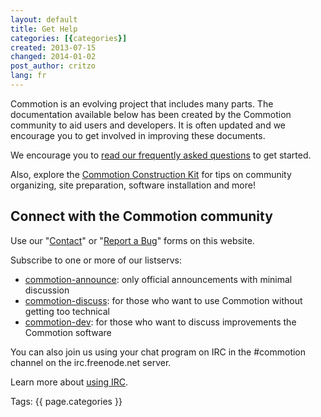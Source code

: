 ```yaml
---
layout: default
title: Get Help
categories: [{categories}]
created: 2013-07-15
changed: 2014-01-02
post_author: critzo
lang: fr
---
```

  <p>Commotion is an evolving project that includes many parts. The documentation available below has been created by the Commotion community to aid users and developers. It is often updated and we encourage you to get involved in improving these documents.</p>

<p>We encourage you to <a href="/about/faq">read our frequently asked questions</a> to get started.</p>

<p>Also, explore the <a href="/docs/cck">Commotion Construction Kit</a> for tips on community organizing, site preparation, software installation and more!</p>

<div id="connect" style="width:100%;">
<h2>Connect with the Commotion community</h2>

<p>Use our "<a href="/contact">Contact</a>" or "<a href="/report">Report a Bug</a>" forms on this website.</p>

<p>Subscribe to one or more of our listservs:</p>

<ul>
	<li><a href="https://lists.chambana.net/mailman/listinfo/commotion-announce">commotion-announce</a>: only official announcements with minimal discussion</li>
	<li><a href="https://lists.chambana.net/mailman/listinfo/commotion-discuss">commotion-discuss</a>: for those who want to use Commotion without getting too technical</li>
	<li><a href="https://lists.chambana.net/mailman/listinfo/commotion-dev">commotion-dev</a>: for those who want to discuss improvements the Commotion software</li>
</ul>

<p>You can also join us using your chat program on IRC in the #commotion channel on the irc.freenode.net server.</p>

<p>Learn more about <a href="http://freenode.net/using_the_network.shtml" target="_blank">using IRC</a>.</p>
</div>
 <div class="tags">Tags: {{ page.categories }}</div>